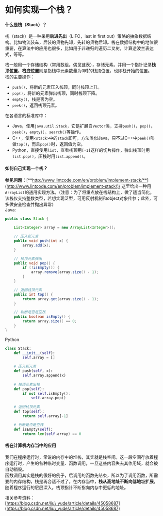 # 如何实现一个栈？

#### 什么是栈（Stack）？

栈（stack）是一种采用**后进先出**（LIFO，last in first out）策略的抽象数据结构。比如物流装车，后装的货物先卸，先转的货物后卸。栈在数据结构中的地位很重要，在算法中的应用也很多，比如用于非递归的遍历二叉树，计算逆波兰表达式，等等。

栈一般用一个存储结构（常用数组，偶见链表），存储元素。并用一个指针记录**栈顶位置**。**栈底位置**则是指栈中元素数量为0时的栈顶位置，也即栈开始的位置。\
栈的主要操作：

* `push()`，将新的元素压入栈顶，同时栈顶上升。
* `pop()`，将新的元素弹出栈顶，同时栈顶下降。
* `empty()`，栈是否为空。
* `peek()`，返回栈顶元素。

在各语言的标准库中：

* Java，使用`java.util.Stack`，它是扩展自`Vector`类，支持`push()`，`pop()`，`peek()`，`empty()`，`search()`等操作。
* C++，使用`<stack>`中的`stack`即可，方法类似Java，只不过C++中`peek()`叫做`top()`，而且`pop()`时，返回值为空。
* Python，直接使用`list`，查看栈顶用`[-1]`这样的切片操作，弹出栈顶时用`list.pop()`，压栈时用`list.append()`。

#### 如何自己实现一个栈？

**参见问题：**[**http://www.lintcode.com/en/problem/implement-stack/**](http://www.lintcode.com/en/problem/implement-stack/)\
这里给出一种用`ArrayList`的通用实现方法。（注意：为了将重点放在栈结构上，做了适当简化。该栈仅支持整数类型，若想实现泛型，可用反射机制和object对象传参；此外，可多做安全检查并抛出异常）\
Java:

```java
public class Stack {
    
    List<Integer> array = new ArrayList<Integer>();

    // 压入新元素
    public void push(int x) {
        array.add(x);
    }

    // 栈顶元素弹出
    public void pop() {
        if (!isEmpty()) {
            array.remove(array.size() - 1);
        }
    }

    // 返回栈顶元素
    public int top() {
        return array.get(array.size() - 1);
    }

    // 判断是否是空栈
    public boolean isEmpty() {
        return array.size() == 0;
    }
}

```

Python

```python
class Stack:
    def __init__(self):
        self.array = []
				
    # 压入新元素
    def push(self, x):
        self.array.append(x)
    
    # 栈顶元素出栈
    def pop(self):
        if not self.isEmpty():
            self.array.pop()
	
    # 返回栈顶元素
    def top(self):
        return self.array[-1]

    # 判断是否是空栈
    def isEmpty(self):
        return len(self.array) == 0
```

#### 栈在计算机内存当中的应用

我们在程序运行时，常说的内存中的堆栈，其实就是栈空间。这一段空间存放着程序运行时，产生的各种临时变量、函数调用，一旦这些内容失去其作用域，就会被自动销毁。\
函数调用其实是栈的很好的例子，后调用的函数先结束，所以为了调用函数，所需要的内存结构，栈是再合适不过了。在内存当中，**栈从高地址不断向低地址扩展**，随着程序运行的层层深入，栈顶指针不断指向内存中更低的地址。

相关参考资料：\
[https://blog.csdn.net/liu\_yude/article/details/45058687](https://blog.csdn.net/liu\_yude/article/details/45058687)
